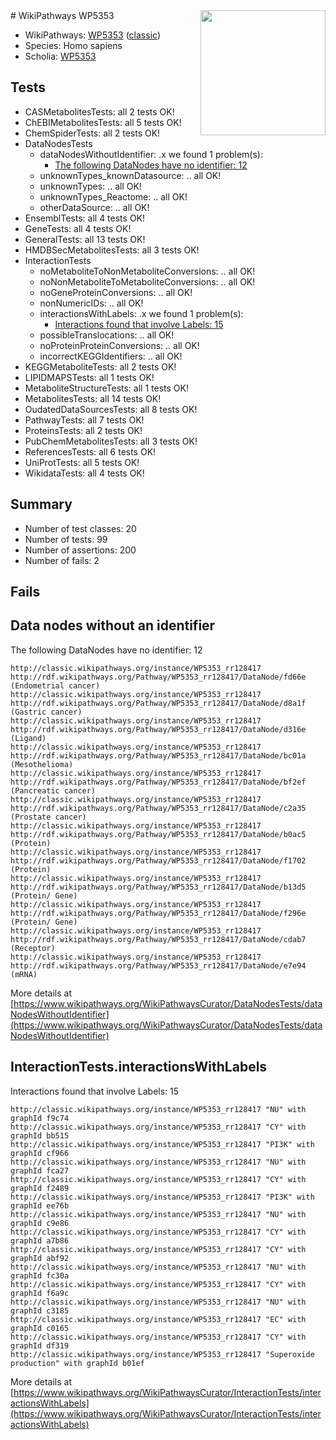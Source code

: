 <img style="float: right; width: 200px" src="https://upload.wikimedia.org/wikipedia/commons/thumb/8/83/Wplogo_with_text_500.png/640px-Wplogo_with_text_500.png" />
# WikiPathways WP5353

* WikiPathways: [WP5353](https://wikipathways.org/pathways/WP5353) ([classic](https://classic.wikipathways.org/instance/WP5353))
* Species: Homo sapiens
* Scholia: [WP5353](https://scholia.toolforge.org/wikipathways/WP5353)
## Tests
* CASMetabolitesTests: all 2 tests OK!
* ChEBIMetabolitesTests: all 5 tests OK!
* ChemSpiderTests: all 2 tests OK!
* DataNodesTests
    * dataNodesWithoutIdentifier: .x we found 1 problem(s):
        * [The following DataNodes have no identifier: 12](#8792c492)
    * unknownTypes_knownDatasource: .. all OK!
    * unknownTypes: .. all OK!
    * unknownTypes_Reactome: .. all OK!
    * otherDataSource: .. all OK!
* EnsemblTests: all 4 tests OK!
* GeneTests: all 4 tests OK!
* GeneralTests: all 13 tests OK!
* HMDBSecMetabolitesTests: all 3 tests OK!
* InteractionTests
    * noMetaboliteToNonMetaboliteConversions: .. all OK!
    * noNonMetaboliteToMetaboliteConversions: .. all OK!
    * noGeneProteinConversions: .. all OK!
    * nonNumericIDs: .. all OK!
    * interactionsWithLabels: .x we found 1 problem(s):
        * [Interactions found that involve Labels: 15](#fe97a8bd)
    * possibleTranslocations: .. all OK!
    * noProteinProteinConversions: .. all OK!
    * incorrectKEGGIdentifiers: .. all OK!
* KEGGMetaboliteTests: all 2 tests OK!
* LIPIDMAPSTests: all 1 tests OK!
* MetaboliteStructureTests: all 1 tests OK!
* MetabolitesTests: all 14 tests OK!
* OudatedDataSourcesTests: all 8 tests OK!
* PathwayTests: all 7 tests OK!
* ProteinsTests: all 2 tests OK!
* PubChemMetabolitesTests: all 3 tests OK!
* ReferencesTests: all 6 tests OK!
* UniProtTests: all 5 tests OK!
* WikidataTests: all 4 tests OK!


## Summary

* Number of test classes: 20
* Number of tests: 99
* Number of assertions: 200
* Number of fails: 2

## Fails

<a name="8792c492" />

## Data nodes without an identifier

The following DataNodes have no identifier: 12
```
http://classic.wikipathways.org/instance/WP5353_rr128417 http://rdf.wikipathways.org/Pathway/WP5353_rr128417/DataNode/fd66e (Endometrial cancer)
http://classic.wikipathways.org/instance/WP5353_rr128417 http://rdf.wikipathways.org/Pathway/WP5353_rr128417/DataNode/d8a1f (Gastric cancer)
http://classic.wikipathways.org/instance/WP5353_rr128417 http://rdf.wikipathways.org/Pathway/WP5353_rr128417/DataNode/d316e (Ligand)
http://classic.wikipathways.org/instance/WP5353_rr128417 http://rdf.wikipathways.org/Pathway/WP5353_rr128417/DataNode/bc01a (Mesothelioma)
http://classic.wikipathways.org/instance/WP5353_rr128417 http://rdf.wikipathways.org/Pathway/WP5353_rr128417/DataNode/bf2ef (Pancreatic cancer)
http://classic.wikipathways.org/instance/WP5353_rr128417 http://rdf.wikipathways.org/Pathway/WP5353_rr128417/DataNode/c2a35 (Prostate cancer)
http://classic.wikipathways.org/instance/WP5353_rr128417 http://rdf.wikipathways.org/Pathway/WP5353_rr128417/DataNode/b0ac5 (Protein)
http://classic.wikipathways.org/instance/WP5353_rr128417 http://rdf.wikipathways.org/Pathway/WP5353_rr128417/DataNode/f1702 (Protein)
http://classic.wikipathways.org/instance/WP5353_rr128417 http://rdf.wikipathways.org/Pathway/WP5353_rr128417/DataNode/b13d5 (Protein/ Gene)
http://classic.wikipathways.org/instance/WP5353_rr128417 http://rdf.wikipathways.org/Pathway/WP5353_rr128417/DataNode/f296e (Protein/ Gene)
http://classic.wikipathways.org/instance/WP5353_rr128417 http://rdf.wikipathways.org/Pathway/WP5353_rr128417/DataNode/cdab7 (Receptor)
http://classic.wikipathways.org/instance/WP5353_rr128417 http://rdf.wikipathways.org/Pathway/WP5353_rr128417/DataNode/e7e94 (mRNA)
```

More details at [https://www.wikipathways.org/WikiPathwaysCurator/DataNodesTests/dataNodesWithoutIdentifier](https://www.wikipathways.org/WikiPathwaysCurator/DataNodesTests/dataNodesWithoutIdentifier)

<a name="fe97a8bd" />

## InteractionTests.interactionsWithLabels

Interactions found that involve Labels: 15
```
http://classic.wikipathways.org/instance/WP5353_rr128417 "NU" with graphId f9c74
http://classic.wikipathways.org/instance/WP5353_rr128417 "CY" with graphId bb515
http://classic.wikipathways.org/instance/WP5353_rr128417 "PI3K" with graphId cf966
http://classic.wikipathways.org/instance/WP5353_rr128417 "NU" with graphId fca27
http://classic.wikipathways.org/instance/WP5353_rr128417 "CY" with graphId f2489
http://classic.wikipathways.org/instance/WP5353_rr128417 "PI3K" with graphId ee76b
http://classic.wikipathways.org/instance/WP5353_rr128417 "NU" with graphId c9e86
http://classic.wikipathways.org/instance/WP5353_rr128417 "CY" with graphId a7b86
http://classic.wikipathways.org/instance/WP5353_rr128417 "CY" with graphId abf92
http://classic.wikipathways.org/instance/WP5353_rr128417 "NU" with graphId fc30a
http://classic.wikipathways.org/instance/WP5353_rr128417 "CY" with graphId f6a9c
http://classic.wikipathways.org/instance/WP5353_rr128417 "NU" with graphId c3185
http://classic.wikipathways.org/instance/WP5353_rr128417 "EC" with graphId c0165
http://classic.wikipathways.org/instance/WP5353_rr128417 "CY" with graphId df319
http://classic.wikipathways.org/instance/WP5353_rr128417 "Superoxide
production" with graphId b01ef
```

More details at [https://www.wikipathways.org/WikiPathwaysCurator/InteractionTests/interactionsWithLabels](https://www.wikipathways.org/WikiPathwaysCurator/InteractionTests/interactionsWithLabels)

